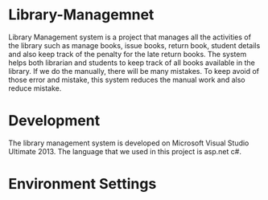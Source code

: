 # Library-Managemnet
Library Management system is a project that manages all the activities of the library such as manage books, issue books, return book, student details and also keep track of the penalty for the late return books. The system helps both librarian and students to keep track of all books available in the library. If we do the manually, there will be many mistakes. To keep avoid of those error and mistake, this system reduces the manual work and also reduce mistake.

# Development
The library management system is developed on Microsoft Visual Studio Ultimate 2013. The language that we used in this project is asp.net c#.

# Environment Settings




